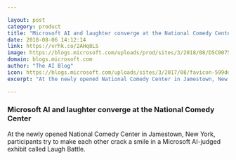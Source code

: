 ```yaml
---

layout: post
category: product
title: "Microsoft AI and laughter converge at the National Comedy Center"
date: 2018-08-06 14:12:14
link: https://vrhk.co/2AHq8LS
image: https://blogs.microsoft.com/uploads/prod/sites/3/2018/08/DSC00753-1200x630.jpg
domain: blogs.microsoft.com
author: "The AI Blog"
icon: https://blogs.microsoft.com/uploads/sites/3/2017/08/favicon-599dd6ab4d63f.jpg
excerpt: "At the newly opened National Comedy Center in Jamestown, New York, participants try to make each other crack a smile in a Microsoft AI-judged exhibit called Laugh Battle."

---
```


### Microsoft AI and laughter converge at the National Comedy Center

At the newly opened National Comedy Center in Jamestown, New York, participants try to make each other crack a smile in a Microsoft AI-judged exhibit called Laugh Battle.